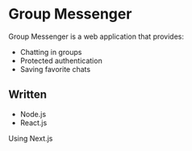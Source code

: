 # Group Messenger

Group Messenger is a web application that provides:

* Chatting in groups
* Protected authentication
* Saving favorite chats

## Written

* Node.js
* React.js

Using Next.js
